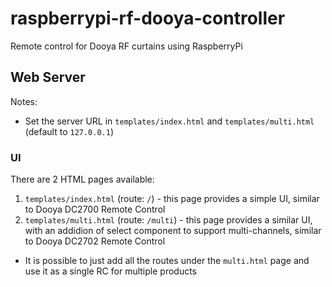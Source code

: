 # raspberrypi-rf-dooya-controller
Remote control for Dooya RF curtains using RaspberryPi

## Web Server
Notes: 
- Set the server URL in `templates/index.html` and `templates/multi.html` (default to `127.0.0.1`)

### UI
There are 2 HTML pages available:
1. `templates/index.html` (route: `/`) - this page provides a simple UI, similar to Dooya DC2700 Remote Control
2. `templates/multi.html` (route: `/multi`) - this page provides a similar UI, with an addidion of select component to support multi-channels, similar to Dooya DC2702 Remote Control
- It is possible to just add all the routes under the `multi.html` page and use it as a single RC for multiple products

